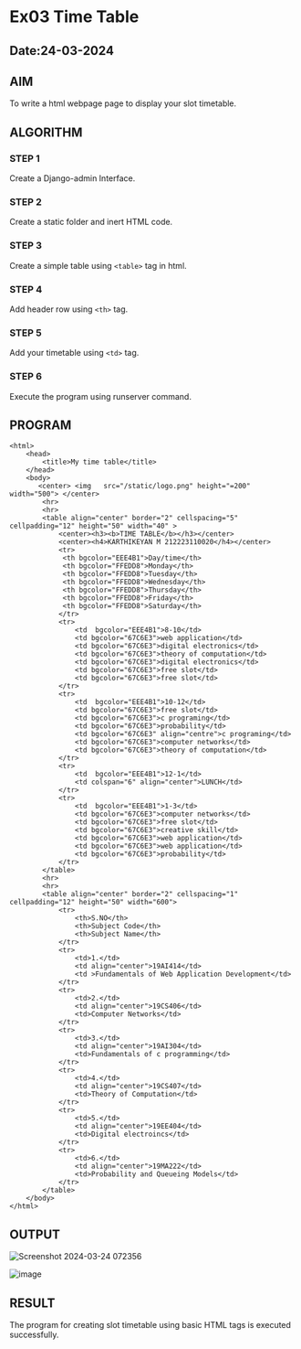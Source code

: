 # Ex03 Time Table

## Date:24-03-2024

## AIM
To write a html webpage page to display your slot timetable.

## ALGORITHM
### STEP 1
Create a Django-admin Interface.

### STEP 2
Create a static folder and inert HTML code.

### STEP 3
Create a simple table using ```<table>``` tag in html.

### STEP 4
Add header row using ```<th>``` tag.

### STEP 5
Add your timetable using ```<td>``` tag.

### STEP 6
Execute the program using runserver command.

## PROGRAM
```
<html>
    <head>
        <title>My time table</title>
    </head>
    <body>
       <center> <img   src="/static/logo.png" height="=200" width="500"> </center>
        <hr>
        <hr>
        <table align="center" border="2" cellspacing="5" cellpadding="12" height="50" width="40" >
            <center><h3><b>TIME TABLE</b></h3></center>
            <center><h4>KARTHIKEYAN M 212223110020</h4></center>
            <tr>
             <th bgcolor="EEE4B1">Day/time</th>
             <th bgcolor="FFEDD8">Monday</th>
             <th bgcolor="FFEDD8">Tuesday</th>
             <th bgcolor="FFEDD8">Wednesday</th>
             <th bgcolor="FFEDD8">Thursday</th>
             <th bgcolor="FFEDD8">Friday</th>
             <th bgcolor="FFEDD8">Saturday</th>
            </tr>
            <tr>
                <td  bgcolor="EEE4B1">8-10</td>
                <td bgcolor="67C6E3">web application</td>
                <td bgcolor="67C6E3">digital electronics</td>
                <td bgcolor="67C6E3">theory of computation</td>
                <td bgcolor="67C6E3">digital electronics</td>
                <td bgcolor="67C6E3">free slot</td>
                <td bgcolor="67C6E3">free slot</td>
            </tr>
            <tr>
                <td  bgcolor="EEE4B1">10-12</td>
                <td bgcolor="67C6E3">free slot</td>
                <td bgcolor="67C6E3">c programing</td>
                <td bgcolor="67C6E3">probability</td>
                <td bgcolor="67C6E3" align="centre">c programing</td>
                <td bgcolor="67C6E3">computer networks</td>
                <td bgcolor="67C6E3">theory of computation</td>
            </tr>
            <tr>
                <td  bgcolor="EEE4B1">12-1</td>
                <td colspan="6" align="center">LUNCH</td>
            </tr>
            <tr>
                <td  bgcolor="EEE4B1">1-3</td>
                <td bgcolor="67C6E3">computer networks</td>
                <td bgcolor="67C6E3">free slot</td>
                <td bgcolor="67C6E3">creative skill</td>
                <td bgcolor="67C6E3">web application</td>
                <td bgcolor="67C6E3">web application</td>
                <td bgcolor="67C6E3">probability</td>
            </tr>
        </table>
        <hr>
        <hr>
        <table align="center" border="2" cellspacing="1" cellpadding="12" height="50" width="600">
            <tr>
                <th>S.NO</th>
                <th>Subject Code</th>
                <th>Subject Name</th>
            </tr>
            <tr>
                <td>1.</td>
                <td align="center">19AI414</td>
                <td >Fundamentals of Web Application Development</td>
            </tr>
            <tr>
                <td>2.</td>
                <td align="center">19CS406</td>
                <td>Computer Networks</td>
            </tr>
            <tr>
                <td>3.</td>
                <td align="center">19AI304</td>
                <td>Fundamentals of c programming</td>
            </tr>
            <tr>
                <td>4.</td>
                <td align="center">19CS407</td>
                <td>Theory of Computation</td>
            </tr>
            <tr>
                <td>5.</td>
                <td align="center">19EE404</td>
                <td>Digital electroincs</td>
            </tr>
            <tr>
                <td>6.</td>
                <td align="center">19MA222</td>
                <td>Probability and Queueing Models</td>
            </tr>
        </table>
    </body>
</html>
```
## OUTPUT
![Screenshot 2024-03-24 072356](https://github.com/karthik-2106/slot/assets/150319557/47a79892-d070-42a5-8bdb-36af4751f96e)

![image](https://github.com/karthik-2106/slot/assets/150319557/de70d918-d117-4343-9e5f-5aaccb2ed724)

## RESULT
The program for creating slot timetable using basic HTML tags is executed successfully.
